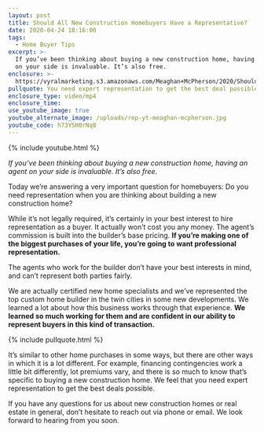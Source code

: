```yaml
---
layout: post
title: Should All New Construction Homebuyers Have a Representative?
date: 2020-04-24 18:16:00
tags:
  - Home Buyer Tips
excerpt: >-
  If you’ve been thinking about buying a new construction home, having an agent
  on your side is invaluable. It’s also free.
enclosure: >-
  https://vyralmarketing.s3.amazonaws.com/Meaghan+McPherson/2020/Should+All+New+Construction+Homebuyers+Have+a+Representative_.mp4
pullquote: You need expert representation to get the best deal possible.
enclosure_type: video/mp4
enclosure_time:
use_youtube_image: true
youtube_alternate_image: /uploads/rep-yt-meaghan-mcpherson.jpg
youtube_code: h73YSH0rNq8
---
```


{% include youtube.html %}

*If you’ve been thinking about buying a new construction home, having an agent on your side is invaluable. It’s also free.*

Today we’re answering a very important question for homebuyers: Do you need representation when you are thinking about building a new construction home?

While it’s not legally required, it’s certainly in your best interest to hire representation as a buyer. It actually won’t cost you any money. The agent’s commission is built into the builder’s base pricing. **If you’re making one of the biggest purchases of your life, you’re going to want professional representation.**

The agents who work for the builder don’t have your best interests in mind, and can’t represent both parties fairly.

We are actually certified new home specialists and we’ve represented the top custom home builder in the twin cities in some new developments. We learned a lot about how this business works through that experience. **We learned so much working for them and are confident in our ability to represent buyers in this kind of transaction.**&nbsp;

{% include pullquote.html %}

It’s similar to other home purchases in some ways, but there are other ways in which it is a lot different. For example, financing contingencies work a little bit differently, lot premiums vary, and there is so much to know that’s specific to buying a new construction home. We feel that you need expert representation to get the best deals possible.

If you have any questions for us about new construction homes or real estate in general, don’t hesitate to reach out via phone or email. We look forward to hearing from you soon.

&nbsp;